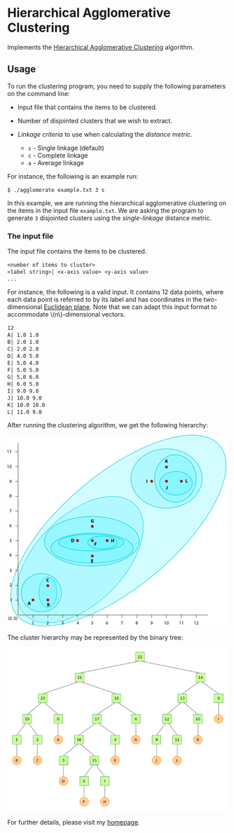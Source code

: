 # Hierarchical Agglomerative Clustering

Implements the
[Hierarchical Agglomerative Clustering](http://en.wikipedia.org/wiki/Hierarchical_clustering)
algorithm.

## Usage

To run the clustering program, you need to supply the following
parameters on the command line:

* Input file that contains the items to be clustered.
* Number of disjointed clusters that we wish to extract.
* _Linkage criteria_ to use when calculating the _distance metric_.

    * `s` - Single linkage (default)
    * `c` - Complete linkage
    * `a` - Average linkage

For instance, the following is an example run:

    $ ./agglomerate example.txt 3 s

In this example, we are running the hierarchical agglomerative
clustering on the items in the input file `example.txt`. We are asking
the program to generate `3` disjointed clusters using the
_single-linkage_ distance metric.

### The input file

The input file contains the items to be clustered.

    <number of items to cluster>
    <label string>| <x-axis value> <y-axis value>
    ...

For instance, the following is a valid input. It contains 12 data
points, where each data point is referred to by its label and has
coordinates in the two-dimensional [Euclidean
plane](http://en.wikipedia.org/wiki/Euclidean_plane). Note that we can
adapt this input format to accommodate \\\(n\\\)-dimensional vectors.

    12
    A| 1.0 1.0
    B| 2.0 1.0
    C| 2.0 2.0
    D| 4.0 5.0
    E| 5.0 4.0
    F| 5.0 5.0
    G| 5.0 6.0
    H| 6.0 5.0
    I| 9.0 9.0
    J| 10.0 9.0
    K| 10.0 10.0
    L| 11.0 9.0

After running the clustering algorithm, we get the following hierarchy:

![Example hierarchical agglomerative clustering](hac.png)

The cluster hierarchy may be represented by the binary tree:

![Example clustering as a binary tree](hac_tree.png)

For further details, please visit my
[homepage](http://yaikhom.com/2014/08/21/hierarchical-agglomerative-clustering.html).
